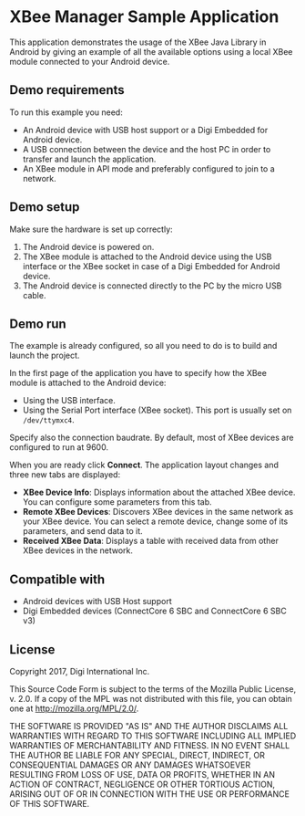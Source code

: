 XBee Manager Sample Application
===============================

This application demonstrates the usage of the XBee Java Library in Android by
giving an example of all the available options using a local XBee module
connected to your Android device.

Demo requirements
-----------------

To run this example you need:

* An Android device with USB host support or a Digi Embedded for Android device.
* A USB connection between the device and the host PC in order to transfer and
  launch the application.
* An XBee module in API mode and preferably configured to join to a network.

Demo setup
----------

Make sure the hardware is set up correctly:

1. The Android device is powered on.
2. The XBee module is attached to the Android device using the USB interface or
   the XBee socket in case of a Digi Embedded for Android device.
3. The Android device is connected directly to the PC by the micro USB cable.

Demo run
--------

The example is already configured, so all you need to do is to build and launch
the project.
  
In the first page of the application you have to specify how the XBee module
is attached to the Android device:
  
* Using the USB interface.
* Using the Serial Port interface (XBee socket). This port is usually set on
  `/dev/ttymxc4`.
	  
Specify also the connection baudrate. By default, most of XBee devices are
configured to run at 9600.
  
When you are ready click **Connect**. The application layout changes and three
new tabs are displayed:
  
* **XBee Device Info**: Displays information about the attached XBee device.
  You can configure some parameters from this tab.
* **Remote XBee Devices**: Discovers XBee devices in the same network as your
  XBee device. You can select a remote device, change some of its parameters,
  and send data to it.
* **Received XBee Data**: Displays a table with received data from other XBee
  devices in the network.

Compatible with
---------------

* Android devices with USB Host support
* Digi Embedded devices (ConnectCore 6 SBC and ConnectCore 6 SBC v3)

License
-------

Copyright 2017, Digi International Inc.

This Source Code Form is subject to the terms of the Mozilla Public
License, v. 2.0. If a copy of the MPL was not distributed with this
file, you can obtain one at http://mozilla.org/MPL/2.0/.
 
THE SOFTWARE IS PROVIDED "AS IS" AND THE AUTHOR DISCLAIMS ALL WARRANTIES 
WITH REGARD TO THIS SOFTWARE INCLUDING ALL IMPLIED WARRANTIES OF 
MERCHANTABILITY AND FITNESS. IN NO EVENT SHALL THE AUTHOR BE LIABLE FOR 
ANY SPECIAL, DIRECT, INDIRECT, OR CONSEQUENTIAL DAMAGES OR ANY DAMAGES 
WHATSOEVER RESULTING FROM LOSS OF USE, DATA OR PROFITS, WHETHER IN AN 
ACTION OF CONTRACT, NEGLIGENCE OR OTHER TORTIOUS ACTION, ARISING OUT OF 
OR IN CONNECTION WITH THE USE OR PERFORMANCE OF THIS SOFTWARE.
